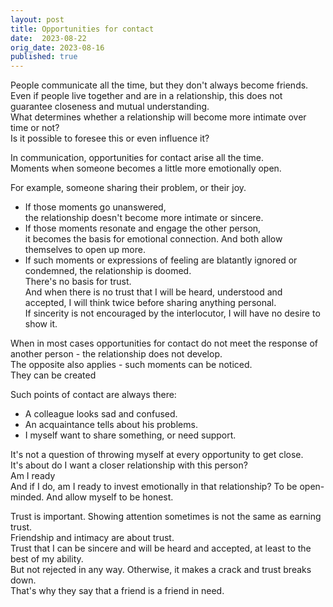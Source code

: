 ```yaml
---
layout: post
title: Opportunities for contact
date:  2023-08-22
orig_date: 2023-08-16
published: true
---
```

People communicate all the time, but they don't always become friends.\
Even if people live together and are in a relationship, this does not guarantee closeness and mutual understanding.\
What determines whether a relationship will become more intimate over time or not?\
Is it possible to foresee this or even influence it?

In communication, opportunities for contact arise all the time.\
Moments when someone becomes a little more emotionally open.

For example, someone sharing their problem, or their joy.
* If those moments go unanswered,\
the relationship doesn't become more intimate or sincere.
* If those moments resonate and engage the other person,\
it becomes the basis for emotional connection. And both allow themselves to open up more.
* If such moments or expressions of feeling are blatantly ignored or condemned, the relationship is doomed.\
There's no basis for trust.\
And when there is no trust that I will be heard, understood and accepted, I will think twice before sharing anything personal.\
If sincerity is not encouraged by the interlocutor, I will have no desire to show it.

When in most cases opportunities for contact do not meet the response of another person - the relationship does not develop.\
The opposite also applies - such moments can be noticed.\
They can be created

Such points of contact are always there:
* A colleague looks sad and confused.
* An acquaintance tells about his problems.
* I myself want to share something, or need support.

It's not a question of throwing myself at every opportunity to get close.\
It's about do I want a closer relationship with this person?\
Am I ready\
And if I do, am I ready to invest emotionally in that relationship? To be open-minded. And allow myself to be honest.

Trust is important. Showing attention sometimes is not the same as earning trust.\
Friendship and intimacy are about trust.\
Trust that I can be sincere and will be heard and accepted, at least to the best of my ability.\
But not rejected in any way. Otherwise, it makes a crack and trust breaks down.\
That's why they say that a friend is a friend in need.
